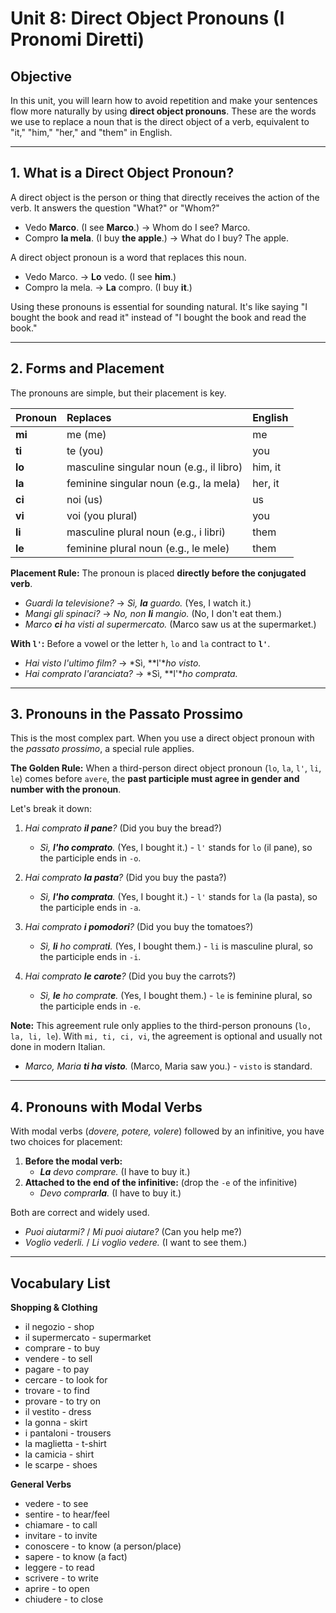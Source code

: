 
# Unit 8: Direct Object Pronouns (I Pronomi Diretti)

## Objective

In this unit, you will learn how to avoid repetition and make your sentences flow more naturally by using **direct object pronouns**. These are the words we use to replace a noun that is the direct object of a verb, equivalent to "it," "him," "her," and "them" in English.

---

## 1. What is a Direct Object Pronoun?

A direct object is the person or thing that directly receives the action of the verb. It answers the question "What?" or "Whom?"

*   Vedo **Marco**. (I see **Marco**.) -> Whom do I see? Marco.
*   Compro **la mela**. (I buy **the apple**.) -> What do I buy? The apple.

A direct object pronoun is a word that replaces this noun.

*   Vedo Marco. -> **Lo** vedo. (I see **him**.)
*   Compro la mela. -> **La** compro. (I buy **it**.)

Using these pronouns is essential for sounding natural. It's like saying "I bought the book and read it" instead of "I bought the book and read the book."

---

## 2. Forms and Placement

The pronouns are simple, but their placement is key.

| Pronoun | Replaces                               | English |
| :------ | :------------------------------------- | :------ |
| **mi**  | me (me)                                | me      |
| **ti**  | te (you)                               | you     |
| **lo**  | masculine singular noun (e.g., il libro) | him, it |
| **la**  | feminine singular noun (e.g., la mela) | her, it |
| **ci**  | noi (us)                               | us      |
| **vi**  | voi (you plural)                       | you     |
| **li**  | masculine plural noun (e.g., i libri)  | them    |
| **le**  | feminine plural noun (e.g., le mele)   | them    |

**Placement Rule:** The pronoun is placed **directly before the conjugated verb**.

*   *Guardi la televisione?* -> *Sì, **la** guardo.* (Yes, I watch it.)
*   *Mangi gli spinaci?* -> *No, non **li** mangio.* (No, I don't eat them.)
*   *Marco **ci** ha visti al supermercato.* (Marco saw us at the supermarket.)

**With `l'`:** Before a vowel or the letter `h`, `lo` and `la` contract to **`l'`**.
*   *Hai visto l'ultimo film?* -> *Sì, **l'**ho visto.*
*   *Hai comprato l'aranciata?* -> *Sì, **l'**ho comprata.*

---

## 3. Pronouns in the Passato Prossimo

This is the most complex part. When you use a direct object pronoun with the *passato prossimo*, a special rule applies.

**The Golden Rule:** When a third-person direct object pronoun (`lo`, `la`, `l'`, `li`, `le`) comes before `avere`, the **past participle must agree in gender and number with the pronoun**.

Let's break it down:

1.  *Hai comprato **il pane**?* (Did you buy the bread?)
    *   *Sì, **l'**ho comprat**o**.* (Yes, I bought it.) - `l'` stands for `lo` (il pane), so the participle ends in `-o`.

2.  *Hai comprato **la pasta**?* (Did you buy the pasta?)
    *   *Sì, **l'**ho comprat**a**.* (Yes, I bought it.) - `l'` stands for `la` (la pasta), so the participle ends in `-a`.

3.  *Hai comprato **i pomodori**?* (Did you buy the tomatoes?)
    *   *Sì, **li** ho comprat**i**.* (Yes, I bought them.) - `li` is masculine plural, so the participle ends in `-i`.

4.  *Hai comprato **le carote**?* (Did you buy the carrots?)
    *   *Sì, **le** ho comprat**e**.* (Yes, I bought them.) - `le` is feminine plural, so the participle ends in `-e`.

**Note:** This agreement rule only applies to the third-person pronouns (`lo, la, li, le`). With `mi, ti, ci, vi`, the agreement is optional and usually not done in modern Italian.
*   *Marco, Maria **ti ha visto**.* (Marco, Maria saw you.) - `visto` is standard.

---

## 4. Pronouns with Modal Verbs

With modal verbs (*dovere, potere, volere*) followed by an infinitive, you have two choices for placement:

1.  **Before the modal verb:**
    *   ***La** devo comprare.* (I have to buy it.)
2.  **Attached to the end of the infinitive:** (drop the `-e` of the infinitive)
    *   *Devo comprar**la**.* (I have to buy it.)

Both are correct and widely used.

*   *Puoi aiutarmi?* / *Mi puoi aiutare?* (Can you help me?)
*   *Voglio vederli.* / *Li voglio vedere.* (I want to see them.)

---

## Vocabulary List

**Shopping & Clothing**
*   il negozio - shop
*   il supermercato - supermarket
*   comprare - to buy
*   vendere - to sell
*   pagare - to pay
*   cercare - to look for
*   trovare - to find
*   provare - to try on
*   il vestito - dress
*   la gonna - skirt
*   i pantaloni - trousers
*   la maglietta - t-shirt
*   la camicia - shirt
*   le scarpe - shoes

**General Verbs**
*   vedere - to see
*   sentire - to hear/feel
*   chiamare - to call
*   invitare - to invite
*   conoscere - to know (a person/place)
*   sapere - to know (a fact)
*   leggere - to read
*   scrivere - to write
*   aprire - to open
*   chiudere - to close
